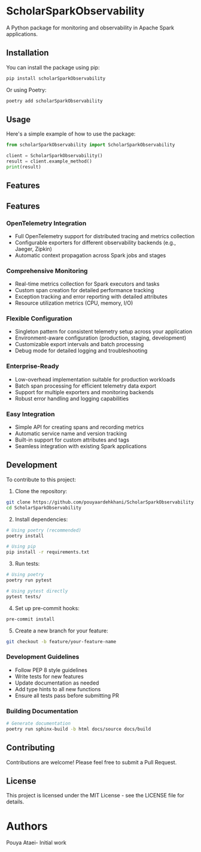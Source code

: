 # ScholarSparkObservability

A Python package for monitoring and observability in Apache Spark applications.


## Installation

You can install the package using pip:

```bash
pip install scholarSparkObservability
```

Or using Poetry:

```bash
poetry add scholarSparkObservability
```

## Usage

Here's a simple example of how to use the package:

```python
from scholarSparkObservability import ScholarSparkObservability

client = ScholarSparkObservability()
result = client.example_method()
print(result)
```

## Features

## Features

### OpenTelemetry Integration
- Full OpenTelemetry support for distributed tracing and metrics collection
- Configurable exporters for different observability backends (e.g., Jaeger, Zipkin)
- Automatic context propagation across Spark jobs and stages

### Comprehensive Monitoring
- Real-time metrics collection for Spark executors and tasks
- Custom span creation for detailed performance tracking
- Exception tracking and error reporting with detailed attributes
- Resource utilization metrics (CPU, memory, I/O)

### Flexible Configuration
- Singleton pattern for consistent telemetry setup across your application
- Environment-aware configuration (production, staging, development)
- Customizable export intervals and batch processing
- Debug mode for detailed logging and troubleshooting

### Enterprise-Ready
- Low-overhead implementation suitable for production workloads
- Batch span processing for efficient telemetry data export
- Support for multiple exporters and monitoring backends
- Robust error handling and logging capabilities

### Easy Integration
- Simple API for creating spans and recording metrics
- Automatic service name and version tracking
- Built-in support for custom attributes and tags
- Seamless integration with existing Spark applications

## Development

To contribute to this project:

1. Clone the repository:
```bash
git clone https://github.com/pouyaardehkhani/ScholarSparkObservability.git
cd ScholarSparkObservability
```

2. Install dependencies:
```bash
# Using poetry (recommended)
poetry install

# Using pip
pip install -r requirements.txt
```

3. Run tests:
```bash
# Using poetry
poetry run pytest

# Using pytest directly
pytest tests/
```

4. Set up pre-commit hooks:
```bash
pre-commit install
```

5. Create a new branch for your feature:
```bash
git checkout -b feature/your-feature-name
```

### Development Guidelines
- Follow PEP 8 style guidelines
- Write tests for new features
- Update documentation as needed
- Add type hints to all new functions
- Ensure all tests pass before submitting PR

### Building Documentation
```bash
# Generate documentation
poetry run sphinx-build -b html docs/source docs/build
```

## Contributing

Contributions are welcome! Please feel free to submit a Pull Request.

## License

This project is licensed under the MIT License - see the LICENSE file for details.

# Authors
Pouya Ataei- Initial work
